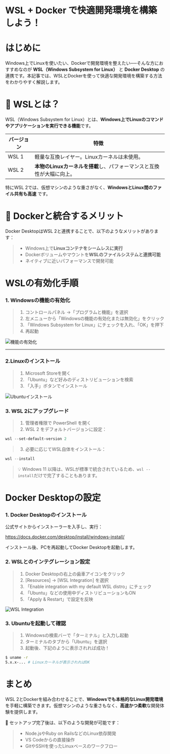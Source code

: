 # WSL + Docker で快適開発環境を構築しよう！

# はじめに

Windows上でLinuxを使いたい、Dockerで開発環境を整えたい──そんな方におすすめなのが **WSL（Windows Subsystem for Linux）** と **Docker Desktop** の連携です。本記事では、WSLとDockerを使って快適な開発環境を構築する方法をわかりやすく解説します。

# 🐧 WSLとは？

WSL（Windows Subsystem for Linux）とは、**Windows上でLinuxのコマンドやアプリケーションを実行できる機能**です。

| バージョン | 特徴                                      |
| ----- | --------------------------------------- |
| WSL 1 | 軽量な互換レイヤー。Linuxカーネルは未使用。                |
| WSL 2 | **本物のLinuxカーネルを搭載**し、パフォーマンスと互換性が大幅に向上。 |

特にWSL 2では、仮想マシンのような重さがなく、**WindowsとLinux間のファイル共有も高速** です。

# 🐳 Dockerと統合するメリット

Docker DesktopはWSL 2と連携することで、以下のようなメリットがあります：

>* Windows上で**Linuxコンテナをシームレスに実行**
>* Dockerボリュームやマウントを**WSLのファイルシステムと連携可能**
>* ネイティブに近いパフォーマンスで開発可能

# WSLの有効化手順

### 1. Windowsの機能の有効化

>1. コントロールパネル →「プログラムと機能」を選択
>2. 左メニューから「Windowsの機能の有効化または無効化」をクリック
>3. 「Windows Subsystem for Linux」にチェックを入れ、「OK」を押下
>4. 再起動

![機能の有効化](https://qiita-image-store.s3.ap-northeast-1.amazonaws.com/0/3760374/b0a352ac-7a7a-da8c-7efe-15246e801cc0.png)

---

### 2.Linuxのインストール

>1. Microsoft Storeを開く
>2. 「Ubuntu」など好みのディストリビューションを検索
>3. 「入手」ボタンでインストール
   
![Ubuntuインストール](https://qiita-image-store.s3.ap-northeast-1.amazonaws.com/0/3760374/301e0e46-4029-863e-5ff2-db4fb13cb0db.png)

### 3. WSL 2にアップグレード

>1. 管理者権限で PowerShell を開く
>2. WSL 2 をデフォルトバージョンに設定：

```powershell
wsl --set-default-version 2
```

>3. 必要に応じてWSL自体をインストール：

```powershell
wsl --install
```

> 💡 Windows 11 以降は、WSLが標準で統合されているため、`wsl --install`だけで完了することもあります。

# Docker Desktopの設定

### 1. Docker Desktopのインストール

公式サイトからインストーラーを入手し、実行：


https://docs.docker.com/desktop/install/windows-install/

インストール後、PCを再起動してDocker Desktopを起動します。

### 2. WSLとのインテグレーション設定

>1. Docker Desktopの右上の歯車アイコンをクリック
>2. \[Resources] → \[WSL Integration] を選択
>3. 「Enable integration with my default WSL distro」にチェック
>4. 「Ubuntu」などの使用中ディストリビューションもON
>5. 「Apply & Restart」で設定を反映
   
![WSL Integration](https://qiita-image-store.s3.ap-northeast-1.amazonaws.com/0/3760374/7aa6ea45-3610-75bf-0827-a5d4a2f76b8e.png)


### 3. Ubuntuを起動して確認

>1. Windowsの検索バーで「ターミナル」と入力し起動
>2. ターミナルのタブから「Ubuntu」を選択
>3. 起動後、下記のように表示されれば成功！

```bash
$ uname -r
5.x.x-... # Linuxカーネルが表示されればOK
```

# まとめ

WSL 2とDockerを組み合わせることで、**Windowsでも本格的なLinux開発環境**を手軽に構築できます。仮想マシンのような重さもなく、**高速かつ柔軟**な開発体験を提供します。

📝 セットアップ完了後は、以下のような開発が可能です：

>* Node.jsやRuby on RailsなどのLinux依存開発
>* VS Codeからの直接操作
>* GitやSSHを使ったLinuxベースのワークフロー